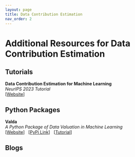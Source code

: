 ```yaml
---
layout: page
title: Data Contribution Estimation
nav_order: 2
---
```


# Additional Resources for Data Contribution Estimation

## Tutorials

**Data Contribution Estimation for Machine Learning** \
*NeurIPS 2023 Tutorial* \
[[Website](https://stephanieschoch.com/neurips2023-dce-tutorial/)]
<!--
**Description:** Discusses 
-->

## Python Packages

**Valda** \
*A Python Package of Data Valuation in Machine Learning* \
[[Website](https://uvanlp.org/valda/)] &nbsp; [[PyPi Link](https://pypi.org/project/valda/)] &nbsp; [[Tutorial](https://colab.research.google.com/drive/1agsMNqZan-3RnJLQtBGATRHHWYMe7C9H?usp=sharing)]

## Blogs